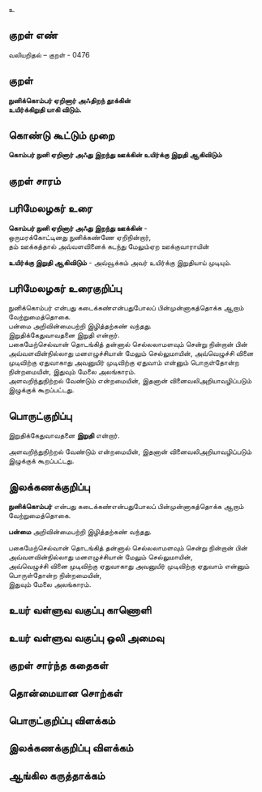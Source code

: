 உ

## குறள் எண் 

வலியறிதல்  – குறள் - 0476  

## குறள் 

**நுனிக்கொம்பர் ஏறினார் அஃதிறந் தூக்கின்  
உயிர்க்கிறுதி யாகி விடும்.**

## கொண்டு கூட்டும் முறை

**கொம்பர் நுனி ஏறினார் அஃது இறந்து ஊக்கின் உயிர்க்கு இறுதி ஆகிவிடும்**  

## குறள் சாரம் 


## பரிமேலழகர் உரை

**கொம்பர் நுனி ஏறினார் அஃது இறந்து ஊக்கின்** -  
ஒருமரக்கோட்டினது நுனிக்கண்ணே ஏறிநின்றார்,  
தம் ஊக்கத்தால் அவ்வளவினைக் கடந்து மேலும்ஏற ஊக்குவாராயின்  

**உயிர்க்கு இறுதி ஆகிவிடும்** - அவ்வூக்கம் அவர் உயிர்க்கு இறுதியாய் முடியும்.  

## பரிமேலழகர் உரைகுறிப்பு   

நுனிக்கொம்பர் என்பது கடைக்கண்என்பதுபோலப் பின்முன்னாகத்தொக்க ஆறாம் வேற்றுமைத்தொகை.  
பன்மை அறிவின்மைபற்றி இழித்தற்கண் வந்தது.  
இறுதிக்கேதுவாவதனை இறுதி என்றார்.   
பகைமேற்செல்வான் தொடங்கித் தன்னால் செல்லலாமளவும் சென்று நின்றான் பின் அவ்வளவின்நில்லாது மனஎழுச்சியான் மேலும் செல்லுமாயின், அவ்வெழுச்சி வினை முடிவிற்கு ஏதுவாகாது அவனுயிர் முடிவிற்கு ஏதுவாம் என்னும் பொருள்தோன்ற நின்றமையின், இதுவும் மேலை அலங்காரம்.  
அளவறிந்துநிற்றல் வேண்டும் என்றமையின், இதனான் வினைவலிஅறியாவழிப்படும் இழுக்குக் கூறப்பட்டது.    

## பொருட்குறிப்பு 
 
இறுதிக்கேதுவாவதனை **இறுதி** என்றார்.  

அளவறிந்துநிற்றல் வேண்டும் என்றமையின், இதனான் வினைவலிஅறியாவழிப்படும் இழுக்குக் கூறப்பட்டது.  

## இலக்கணக்குறிப்பு  

**நுனிக்கொம்பர்** என்பது கடைக்கண்என்பதுபோலப் பின்முன்னாகத்தொக்க ஆறாம் வேற்றுமைத்தொகை.  

**பன்மை** அறிவின்மைபற்றி இழித்தற்கண் வந்தது.    

பகைமேற்செல்வான் தொடங்கித் தன்னால் செல்லலாமளவும் சென்று நின்றான் பின் அவ்வளவின்நில்லாது மனஎழுச்சியான் மேலும் செல்லுமாயின்,  
அவ்வெழுச்சி வினை முடிவிற்கு ஏதுவாகாது அவனுயிர் முடிவிற்கு ஏதுவாம் என்னும் பொருள்தோன்ற நின்றமையின்,    
இதுவும் மேலை அலங்காரம். 

## உயர் வள்ளுவ வகுப்பு காணொளி


## உயர் வள்ளுவ வகுப்பு ஒலி அமைவு 

 
## குறள் சார்ந்த கதைகள் 


## தொன்மையான சொற்கள்


## பொருட்குறிப்பு விளக்கம்


## இலக்கணக்குறிப்பு விளக்கம்


## ஆங்கில கருத்தாக்கம் 


